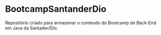 # BootcampSantanderDio
Repositório criado para armazenar o conteudo do Bootcamp de Back-End em Java da Santader/Dio.